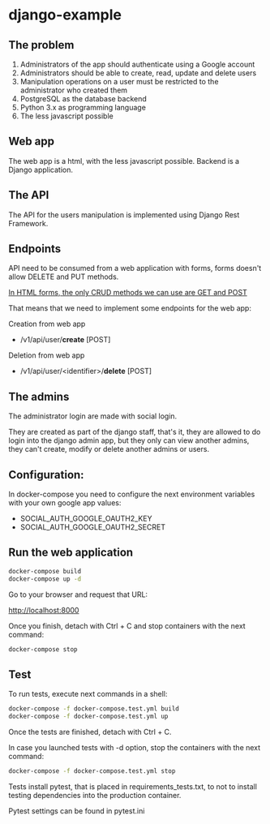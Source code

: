 # django-example

## The problem
1. Administrators of the app should authenticate using a Google account
2. Administrators should be able to create, read, update and delete users
3. Manipulation operations on a user must be restricted to the administrator who created them
4. PostgreSQL as the database backend
5. Python 3.x as programming language
6. The less javascript possible

## Web app
The web app is a html, with the less javascript possible.
Backend is a Django application.

## The API
The API for the users manipulation is implemented using Django Rest Framework.

## Endpoints
API need to be consumed from a web application with forms, forms doesn't allow DELETE and PUT methods.

[In HTML forms, the only CRUD methods we can use are GET and POST](https://www.w3.org/TR/html52/sec-forms.html#element-attrdef-form-method)

That means that we need to implement some endpoints for the web app:

Creation from web app
* /v1/api/user/**create** [POST]

Deletion from web app
* /v1/api/user/\<identifier\>/**delete** [POST]

## The admins
The administrator login are made with social login.

They are created as part of the django staff, that's it, they are allowed to do login into the django admin app, but they only can view another admins, they can't create, modify or delete another admins or users.

## Configuration:
In docker-compose you need to configure the next environment variables with your own google app values:
* SOCIAL_AUTH_GOOGLE_OAUTH2_KEY
* SOCIAL_AUTH_GOOGLE_OAUTH2_SECRET

## Run the web application
```bash
docker-compose build
docker-compose up -d
```

Go to your browser and request that URL:

[http://localhost:8000](http://localhost:8000)

Once you finish, detach with Ctrl + C and stop containers with the next command:
```bash
docker-compose stop
```

## Test
To run tests, execute next commands in a shell:

```bash
docker-compose -f docker-compose.test.yml build
docker-compose -f docker-compose.test.yml up
```

Once the tests are finished, detach with Ctrl + C.

In case you launched tests with -d option, stop the containers with the next command:
```bash
docker-compose -f docker-compose.test.yml stop
```

Tests install pytest, that is placed in requirements_tests.txt, to not to install testing dependencies into the production container.

Pytest settings can be found in pytest.ini
